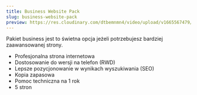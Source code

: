 ```yaml
---
title: Business Website Pack
slug: business-website-pack
preview: https://res.cloudinary.com/dtbemnmn4/video/upload/v1665567479/67696ee8-9e78-4d27-b260-a6b32a4a4a9b_cytlvl.webm
---
```


Pakiet business jest to świetna opcja jeżeli potrzebujesz bardziej zaawansowanej strony.

- Profesjonalna strona internetowa
- Dostosowanie do wersji na telefon (RWD)
- Lepsze pozycjonowanie w wynikach wyszukiwania (SEO)
- Kopia zapasowa
- Pomoc techniczna na 1 rok
- 5 stron
